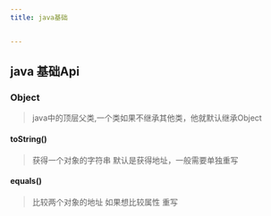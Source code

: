 ```yaml
--- 
title: java基础


---  
```


## java 基础Api

### Object  
> java中的顶层父类,一个类如果不继承其他类，他就默认继承Object

#### toString()
> 获得一个对象的字符串
> 默认是获得地址，一般需要单独重写


#### equals()
> 比较两个对象的地址
> 如果想比较属性 重写  










